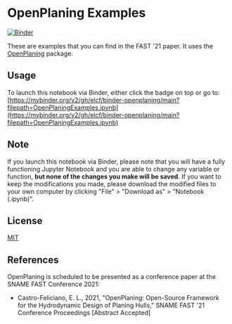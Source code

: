 # OpenPlaning Examples
[![Binder](https://mybinder.org/badge_logo.svg)](https://mybinder.org/v2/gh/elcf/binder-openplaning/main?filepath=OpenPlaningExamples.ipynb)

These are examples that you can find in the FAST '21 paper. It uses the [OpenPlaning](https://github.com/elcf/python-openplaning) package.

## Usage
To launch this notebook via Binder, either click the badge on top or go to:
[https://mybinder.org/v2/gh/elcf/binder-openplaning/main?filepath=OpenPlaningExamples.ipynb](https://mybinder.org/v2/gh/elcf/binder-openplaning/main?filepath=OpenPlaningExamples.ipynb)

## Note
If you launch this notebook via Binder, please note that you will have a fully functioning Jupyter Notebook and you are able to change any variable or function, **but none of the changes you make will be saved**. If you want to keep the modifications you made, please download the modified files to your own computer by clicking "File" > "Download as" > "Notebook (.ipynb)".

## License
[MIT](https://choosealicense.com/licenses/mit/)

## References
OpenPlaning is scheduled to be presented as a conference paper at the SNAME FAST Conference 2021:
* Castro-Feliciano, E. L., 2021, "OpenPlaning: Open-Source Framework for the Hydrodynamic Design of Planing Hulls," SNAME FAST '21 Conference Proceedings [Abstract Accepted]